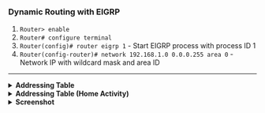 ### **Dynamic Routing with EIGRP**
  1. `Router> enable`
  2. `Router# configure terminal`
  3. `Router(config)# router eigrp 1` - Start EIGRP process with process ID 1
  4. `Router(config-router)# network 192.168.1.0 0.0.0.255 area 0` - Network IP with wildcard mask and area ID

---

<details>
<summary><strong>Addressing Table</strong></summary>

| Device | Interface | IP Address   | Subnet Mask    | Default Gateway |
|--------|-----------|--------------|----------------|-----------------|
| R1     | G0/0      | 192.168.0.1  | 255.255.255.252|                 |
| R1     | G0/1      | 192.168.1.1  | 255.255.255.0  |                 |
| R2     | G0/0      | 192.168.0.2  | 255.255.255.252|                 |
| R2     | G0/1      | 192.168.2.1  | 255.255.255.192|                 |
| R2     | G0/2      | 192.168.0.5  | 255.255.255.252|                 |
| R3     | G0/1      | 192.168.3.1  | 255.255.255.224|                 |
| R3     | G0/2      | 192.168.0.6  | 255.255.255.252|                 |
| PC-0   | NIC       | 192.168.1.2  | 255.255.255.0  | 192.168.1.1     |
| PC-1   | NIC       | 192.168.1.3  | 255.255.255.0  | 192.168.1.1     |
| PC-2   | NIC       | 192.168.2.2  | 255.255.255.192| 192.168.2.1     |
| PC-3   | NIC       | 192.168.2.3  | 255.255.255.192| 192.168.2.1     |
| PC-4   | NIC       | 192.168.3.2  | 255.255.255.224| 192.168.3.1     |
| PC-5   | NIC       | 192.168.3.3  | 255.255.255.224| 192.168.3.1     |

</details>

<details>
<summary><strong>Addressing Table (Home Activity)</strong></summary>

| Device | Interface | IP Address   | Subnet Mask    | Default Gateway |
|--------|-----------|--------------|----------------|-----------------|
| R1     | G0/0      | 192.168.0.9  | 255.255.255.252|                 |
| R1     | G0/1      | 192.168.1.193| 255.255.255.192|                 |
| R1     | G0/2      | 192.168.0.1  | 255.255.255.252|                 |
| R2     | G0/0      | 192.168.0.2  | 255.255.255.252|                 |
| R2     | G0/1      | 192.168.1.129| 255.255.255.192|                 |
| R2     | G0/2      | 192.168.0.5  | 255.255.255.252|                 |
| R3     | G0/0      | 192.168.0.10 | 255.255.255.252|                 |
| R3     | G0/1      | 192.168.1.1  | 255.255.255.128|                 |
| R3     | G0/2      | 192.168.0.6  | 255.255.255.252|                 |
| PC-0   | NIC       | 192.168.1.194| 255.255.255.0  | 192.168.1.193   |
| PC-1   | NIC       | 192.168.1.130| 255.255.255.0  | 192.168.1.129   |
| PC-2   | NIC       | 192.168.1.2  | 255.255.255.192| 192.168.1.1     |

</details>

<details>
<summary><strong>Screenshot</strong></summary>
<img src='./L10.png' /><br>
<img src='./L10_HA.png' />
</details>
